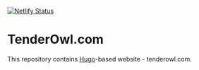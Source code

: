 [![Netlify Status](https://api.netlify.com/api/v1/badges/71d9c3c0-08bb-40c4-a53f-0d8d7d8d951c/deploy-status)](https://app.netlify.com/sites/tenderowl/deploys)

# TenderOwl.com

This repository contains [Hugo](https://gohugo.io/)-based website - tenderowl.com.
